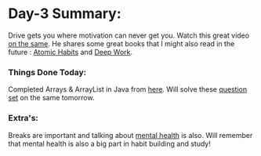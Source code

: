 # Day-3 Summary:

Drive gets you where motivation can never get you. Watch this great video [on the same](https://www.youtube.com/watch?v=kICh_d6tHQk&ab_channel=JamesScholz).
He shares some great books that I might also read in the future : [Atomic Habits](https://jamesclear.com/atomic-habits) and [Deep Work](https://www.calnewport.com/books/deep-work/).

### Things Done Today:

Completed Arrays & ArrayList in Java from [here](https://youtu.be/n60Dn0UsbEk).
Will solve these [question set](https://github.com/kunal-kushwaha/DSA-Bootcamp-Java/blob/main/assignments/05-arrays.md) on the same tomorrow.




### Extra's:

Breaks are important and talking about [mental health](https://youtu.be/vD0w_gOEbUI) is also. Will remember that mental health is also a big part in habit building and study!
